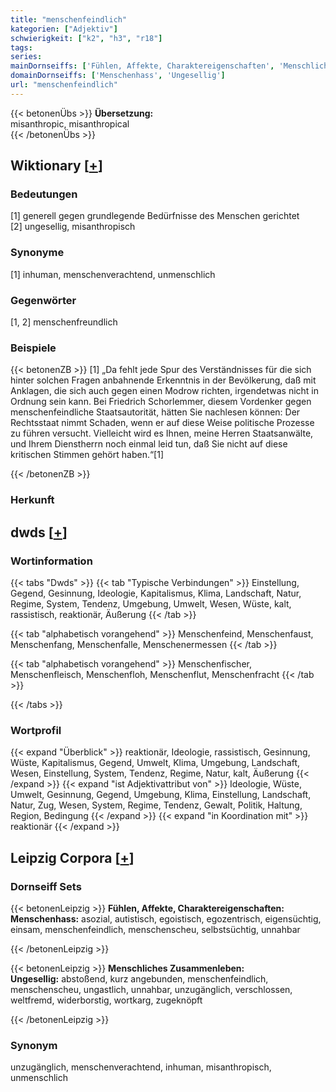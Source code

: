 ```yaml
---
title: "menschenfeindlich"
kategorien: ["Adjektiv"]
schwierigkeit: ["k2", "h3", "r18"]
tags:
series:
mainDornseiffs: ['Fühlen, Affekte, Charaktereigenschaften', 'Menschliches Zusammenleben']
domainDornseiffs: ['Menschenhass', 'Ungesellig']
url: "menschenfeindlich"
---
```


{{< betonenÜbs >}}
**Übersetzung:**  
misanthropic, misanthropical  
{{< /betonenÜbs >}}

## Wiktionary [[+](https://de.wiktionary.org/wiki/menschenfeindlich)]

### Bedeutungen
[1] generell gegen grundlegende Bedürfnisse des Menschen gerichtet  
[2] ungesellig, misanthropisch  

### Synonyme
[1] inhuman, menschenverachtend, unmenschlich  

### Gegenwörter
[1, 2] menschenfreundlich  

### Beispiele
{{< betonenZB >}}
[1] „Da fehlt jede Spur des Verständnisses für die sich hinter solchen Fragen anbahnende Erkenntnis in der Bevölkerung, daß mit Anklagen, die sich auch gegen einen Modrow richten, irgendetwas nicht in Ordnung sein kann. Bei Friedrich Schorlemmer, diesem Vordenker gegen menschenfeindliche Staatsautorität, hätten Sie nachlesen können: Der Rechtsstaat nimmt Schaden, wenn er auf diese Weise politische Prozesse zu führen versucht. Vielleicht wird es Ihnen, meine Herren Staatsanwälte, und Ihrem Dienstherrn noch einmal leid tun, daß Sie nicht auf diese kritischen Stimmen gehört haben.“[1]  

{{< /betonenZB >}}
### Herkunft
  



## dwds [[+](https://www.dwds.de/wb/menschenfeindlich)]

### Wortinformation
{{< tabs "Dwds" >}}
{{< tab "Typische Verbindungen" >}}
Einstellung, Gegend, Gesinnung, Ideologie, Kapitalismus, Klima, Landschaft, Natur, Regime, System, Tendenz, Umgebung, Umwelt, Wesen, Wüste, kalt, rassistisch, reaktionär, Äußerung
{{< /tab >}}

{{< tab "alphabetisch vorangehend" >}}
Menschenfeind, Menschenfaust, Menschenfang, Menschenfalle, Menschenermessen
{{< /tab >}}

{{< tab "alphabetisch vorangehend" >}}
Menschenfischer, Menschenfleisch, Menschenfloh, Menschenflut, Menschenfracht
{{< /tab >}}

{{< /tabs >}}

### Wortprofil
{{< expand "Überblick" >}} reaktionär, Ideologie, rassistisch, Gesinnung, Wüste, Kapitalismus, Gegend, Umwelt, Klima, Umgebung, Landschaft, Wesen, Einstellung, System, Tendenz, Regime, Natur, kalt, Äußerung {{< /expand >}}
{{< expand "ist Adjektivattribut von" >}} Ideologie, Wüste, Umwelt, Gesinnung, Gegend, Umgebung, Klima, Einstellung, Landschaft, Natur, Zug, Wesen, System, Regime, Tendenz, Gewalt, Politik, Haltung, Region, Bedingung {{< /expand >}}
{{< expand "in Koordination mit" >}} reaktionär {{< /expand >}}

## Leipzig Corpora [[+](https://corpora.uni-leipzig.de/en/res?word=menschenfeindlich&corpusId=deu_newscrawl-public_2018)]

### Dornseiff Sets
{{< betonenLeipzig >}}
**Fühlen, Affekte, Charaktereigenschaften:**  
**Menschenhass:** asozial, autistisch, egoistisch, egozentrisch, eigensüchtig, einsam, menschenfeindlich, menschenscheu, selbstsüchtig, unnahbar  

{{< /betonenLeipzig >}}


{{< betonenLeipzig >}}
**Menschliches Zusammenleben:**  
**Ungesellig:** abstoßend, kurz angebunden, menschenfeindlich, menschenscheu, ungastlich, unnahbar, unzugänglich, verschlossen, weltfremd, widerborstig, wortkarg, zugeknöpft  

{{< /betonenLeipzig >}}

### Synonym
unzugänglich, menschenverachtend, inhuman, misanthropisch, unmenschlich

